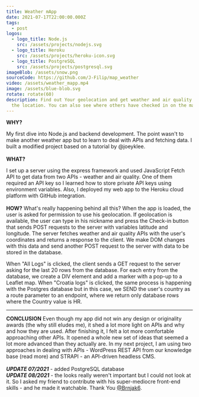 ```yaml
---
title: Weather mApp
date: 2021-07-17T22:00:00.000Z
tags:
  - post
logos:
  - logo_title: Node.js
    src: /assets/projects/nodejs.svg
  - logo_title: Heroku
    src: /assets/projects/heroku-icon.svg
  - logo_title: PostgreSQL
    src: /assets/projects/postgresql.svg
imageBlob: /assets/snow.png
sourceCode: https://github.com/J-Filip/map_weather
video: /assets/weather_mapp.mp4
image: /assets/blue-blob.svg
rotate: rotate(60)
description: Find out Your geolocation and get weather and air quality data for
  the location. You can also see where others have checked in on the map.
---
```



__WHY?__

My first dive into Node.js and backend development. The point wasn't to make another weather app but to learn to deal with APIs and fetching data. I built a modified project based on a tutorial by @joeyklee. 
\
\
__WHAT?__

I set up a server using the express framework and used JavaScript Fetch API to get data from two APIs - weather and air quality. One of them required an API key so I learned how to store private API keys using environment variables. Also, I deployed my web app to the Heroku cloud platform with GitHub integration.
\
\
__HOW?__
What's really happening behind all this? When the app is loaded, the user is asked for permission to use his geolocation. If geolocation is available, the user can type in his nickname and press the Check-in button that sends POST requests to the server with variables latitude and longitude. The server fetches weather and air quality APIs with the user's coordinates and returns a response to the client. We make DOM changes with this data and send another POST request to the server with data to be stored in the database. 

When "All Logs" is clicked, the client sends a GET request to the server asking for the last 20 rows from the database. For each entry from the database, we create a DIV element and add a marker with a pop-up to a Leaflet map. When "Croatia logs" is clicked, the same process is happening with the Postgres database but in this case, we SEND the user's country as a route parameter to an endpoint, where we return only database rows where the Country value is HR.

---
__CONCLUSION__
Even though my app did not win any design or originality awards (the why still eludes me), it shed a lot more light on APIs and why and how they are used. After finishing it, I felt a lot more comfortable approaching other APIs. It opened a whole new set of ideas that seemed a lot more advanced than they actually are. In my next project, I am using two approaches in dealing with APIs - WordPress REST API from our knowledge base (read more) and STRAPI - an API-driven headless CMS. 
\
\
**_UPDATE 07/2021_** -  added PostgreSQL database 
\
**_UPDATE 08/2021_** - the looks really weren't important but I could not look at it. So I asked my friend to contribute with his super-mediocre front-end skills - and he made it watchable. Thank You [@Brnjak6]( https://github.com/Brnjak6).
